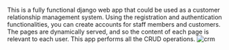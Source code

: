 This is a fully functional django web app that could be used as a customer relationship management system.
Using the registration and authentication functionalities, you can create accounts for staff members and customers.
The pages are dynamically served, and so the content of each page is relevant to each user.
This app performs all the CRUD operations.
![crm](https://user-images.githubusercontent.com/41694079/154378259-a614d9d0-1b6f-45df-a5cc-a49634c906d0.gif)
